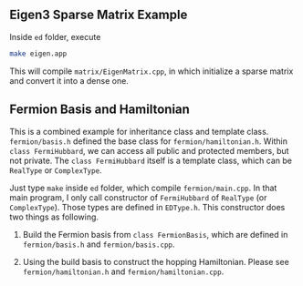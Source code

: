 ## Eigen3 Sparse Matrix Example
 Inside `ed` folder, execute

  ```bash
  make eigen.app
  ```

This will compile `matrix/EigenMatrix.cpp`, in which initialize a sparse matrix and convert it into a dense one.

## Fermion Basis and Hamiltonian
This is a combined example for inheritance class and template class. `fermion/basis.h` defined the base class for `fermion/hamiltonian.h`. Within `class FermiHubbard`, we can access all public and protected members, but not private. The `class FermiHubbard` itself is a template class, which can be `RealType` or `ComplexType`.

Just type `make` inside `ed` folder, which compile `fermion/main.cpp`. In that main program, I only call constructor of `FermiHubbard` of `RealType` (or `ComplexType`). Those types are defined in `EDType.h`. This constructor does two things as following.

1. Build the Fermion basis from `class FermionBasis`, which are defined in `fermion/basis.h` and `fermion/basis.cpp`.

2. Using the build basis to construct the hopping Hamiltonian. Please see `fermion/hamiltonian.h` and `fermion/hamiltonian.cpp`.

